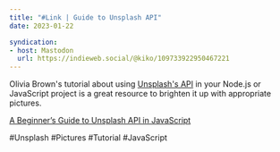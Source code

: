 ```yaml
---
title: "#Link | Guide to Unsplash API"
date: 2023-01-22

syndication: 
- host: Mastodon
  url: https://indieweb.social/@kiko/109733922950467221
---
```


Olivia Brown's tutorial about using  [Unsplash's API](https://unsplash.com/developers) in your Node.js or JavaScript project is a great resource to brighten it up with appropriate pictures.

[A Beginner’s Guide to Unsplash API in JavaScript](https://javascript.plainenglish.io/a-beginners-guide-to-unsplash-api-in-javascript-2524c51ae1f3)

#Unsplash #Pictures #Tutorial #JavaScript
